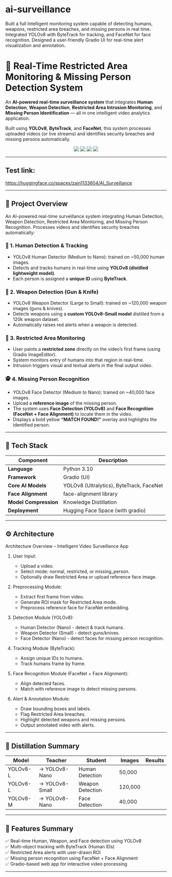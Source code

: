 # ai-surveillance
Built a full Intelligent monitoring system capable of detecting humans, weapons, restricted area breaches, and missing persons in real time. Integrated YOLOv8 with ByteTrack for tracking, and FaceNet for face recognition. Designed a user-friendly Gradio UI for real-time alert visualization and annotation.


# 🧠 Real-Time Restricted Area Monitoring & Missing Person Detection System

An **AI-powered real-time surveillance system** that integrates **Human Detection**, **Weapon Detection**, **Restricted Area Intrusion Monitoring**, and **Missing Person Identification** — all in one intelligent video analytics application.

Built using **YOLOv8**, **ByteTrack**, and **FaceNet**, this system processes uploaded videos (or live streams) and identifies security breaches and missing persons automatically.

<div align="center">
  <img src="https://img.shields.io/badge/Framework-Gradio-blue?style=for-the-badge">
  <img src="https://img.shields.io/badge/Backend-PyTorch-orange?style=for-the-badge">
  <img src="https://img.shields.io/badge/Models-YOLOv8%20%7C%20FaceNet%20%7C%20ByteTrack-green?style=for-the-badge">
  <img src="https://img.shields.io/badge/Deployed%20On-Hugging%20Face-yellow?style=for-the-badge">
</div>

---
## Test link:

https://huggingface.co/spaces/zain1133604/AI_Surveillance

---
## 🚀 Project Overview

An AI-powered real-time surveillance system integrating Human Detection, Weapon Detection, Restricted Area Monitoring, and Missing Person Recognition. Processes videos and identifies security breaches automatically: 

### 🧍 1. Human Detection & Tracking
- YOLOv8 Human Detector (Medium to Nano): trained on ~50,000 human images.
- Detects and tracks humans in real-time using **YOLOv8 (distilled lightweight model)**.
- Each person is assigned a **unique ID** using **ByteTrack**.

### 🔫 2. Weapon Detection (Gun & Knife) 
- YOLOv8 Weapon Detector (Large to Small): trained on ~120,000 weapon images (guns & knives).
- Detects weapons using a **custom YOLOv8-Small model** distilled from a 120k weapon dataset.
- Automatically raises red alerts when a weapon is detected.

### 🚷 3. Restricted Area Monitoring 
- User paints a **restricted zone** directly on the video’s first frame (using Gradio ImageEditor).
- System monitors entry of humans into that region in real-time.
- Intrusion triggers visual and textual alerts in the final output video.

### 🕵️ 4. Missing Person Recognition
- YOLOv8 Face Detector (Medium to Nano): trained on ~40,000 face images.
- Upload a **reference image** of the missing person.
- The system uses **Face Detection (YOLOv8)** and **Face Recognition (FaceNet + Face Alignment)** to locate them in the video.
- Displays a bold yellow **“MATCH FOUND!”** overlay and highlights the identified person.

---

## 🧩 Tech Stack

| Component | Description |
|------------|-------------|
| **Language** | Python 3.10 |
| **Framework** | Gradio (UI) |
| **Core AI Models** | YOLOv8 (Ultralytics), ByteTrack, FaceNet |
| **Face Alignment** | face-alignment library |
| **Model Compression** | Knowledge Distillation |
| **Deployment** | Hugging Face Space (with gradio) |

---

## ⚙️ Architecture
Architecture Overview – Intelligent Video Surveillance App

1. User Input:
   - Upload a video.
   - Select mode: normal, restricted, or missing_person.
   - Optionally draw Restricted Area or upload reference face image.

2. Preprocessing Module:
   - Extract first frame from video.
   - Generate ROI mask for Restricted Area mode.
   - Preprocess reference face for FaceNet embedding.

3. Detection Module (YOLOv8):
   - Human Detector (Nano) - detect & track humans.
   - Weapon Detector (Small) - detect guns/knives.
   - Face Detector (Nano) - detect faces for missing person recognition.

4. Tracking Module (ByteTrack):
   - Assign unique IDs to humans.
   - Track humans frame by frame.

5. Face Recognition Module (FaceNet + Face Alignment):
   - Align detected faces.
   - Match with reference image to detect missing persons.

6. Alert & Annotation Module:
   - Draw bounding boxes and labels.
   - Flag Restricted Area breaches.
   - Highlight detected weapons and missing persons.
   - Output annotated video with alerts.


---

## 🧠 Distillation Summary

| Model | Teacher | Student |  Images | Results |
|--------|----------|----------|----------|---------|
| YOLOv8-L | → YOLOv8-Nano | Human Detection | 50,000 |
| YOLOv8-L | → YOLOv8-Small | Weapon Detection | 120,000 |
| YOLOv8-M | → YOLOv8-Nano | Face Detection | 40,000 |

---

## 🧾 Features Summary


✅ Real-time Human, Weapon, and Face detection using YOLOv8                                                                                                                                                 
✅ Multi-object tracking with ByteTrack (Human IDs)                                                                                                                                                        
✅ Restricted Area alerts with user-drawn ROI                                                                                                                                                            
✅ Missing person recognition using FaceNet + Face Alignment                                                                                                                                               
✅ Gradio-based web app for interactive video processing                                                                                                                                                  

---






